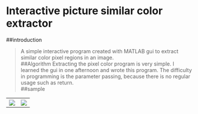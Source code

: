 # Interactive picture similar color extractor
##introduction
>A simple interactive program created with MATLAB gui to extract similar color pixel regions in an image.<br>
##Algorithm
>Extracting the pixel color program is very simple. I learned the gui in one afternoon and wrote this program. The difficulty in programming is the parameter passing, because there is no regular usage such as return.<br>
##sample
<table>
<tr> 
<th><img src="https://github.com/Tiantian-kaixin/Interactive-picture-similar-color-extractor/raw/master/sample1.png" /></th>
<th><img src="https://github.com/Tiantian-kaixin/Interactive-picture-similar-color-extractor/raw/master/sample2.png" /></th>
</tr>
</table>

